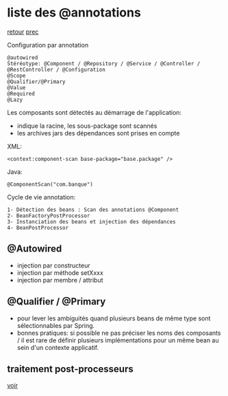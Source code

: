 # liste des @annotations
[retour](https://github.com/grouault/spring-tutorial/blob/master/spring-contexte/notes/INDEX.md)
[prec](https://github.com/grouault/spring-tutorial/blob/master/spring-contexte/notes/configuration.annotation.md)

Configuration par annotation
```
@autowired
Stéréotype: @Component / @Repository / @Service / @Controller / @RestController / @Configuration
@Scope
@Qualifier/@Primary
@Value
@Required
@Lazy
```

Les composants sont détectés au démarrage de l'application:
- indique la racine, les sous-package sont scannés
- les archives jars des dépendances sont prises en compte

XML:
```
<context:component-scan base-package="base.package" />
```
Java:
```
@ComponentScan("com.banque")
```

Cycle de vie annotation:
```
1- Détection des beans : Scan des annotations @Component
2- BeanFactoryPostProcessor
3- Instanciation des beans et injection des dépendances
4- BeanPostProcessor
```

## @Autowired
* injection par constructeur
* injection par méthode setXxxx
* injection par membre  / attribut

## @Qualifier / @Primary
* pour lever les ambiguités quand plusieurs beans de même type sont sélectionnables par Spring.
* bonnes pratiques: si possible ne pas préciser les noms des composants / il est rare de définir plusieurs implémentations pour un même bean au sein d'un contexte applicatif.


## traitement post-processeurs
[voir](https://github.com/grouault/spring-tutorial/blob/master/spring-contexte/notes/spring-configuration-xml/annotation-bean-post-processor.md)

